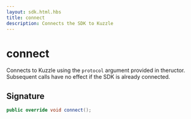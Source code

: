 ```yaml
---
layout: sdk.html.hbs
title: connect
description: Connects the SDK to Kuzzle
---
```


# connect

Connects to Kuzzle using the `protocol` argument provided in theructor.  
Subsequent calls have no effect if the SDK is already connected.

## Signature

```csharp
public override void connect();

```

